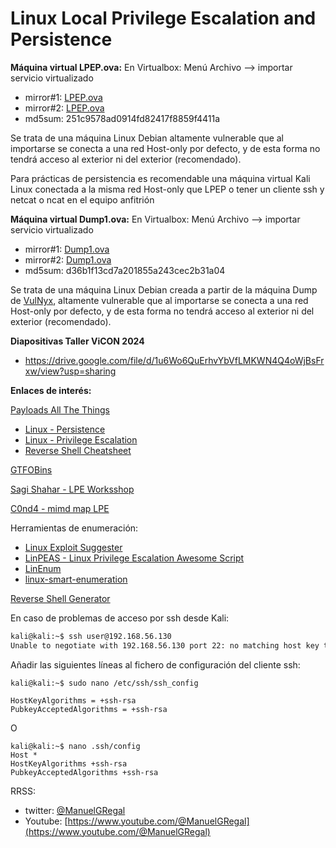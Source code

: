 # Linux Local Privilege Escalation and Persistence

**Máquina virtual LPEP.ova:**
En Virtualbox: Menú Archivo --> importar servicio virtualizado
- mirror#1: [LPEP.ova](https://drive.google.com/file/d/1dTq2rq3cpb-1v5lMf6YWj-vq7bQbKj3A/view?usp=sharing)
- mirror#2: [LPEP.ova](https://drive.google.com/file/d/1qb-78PQYAILP3DXBbjRLEPGKgl6ncxDz/view?usp=sharing)
- md5sum: 251c9578ad0914fd82417f8859f4411a

Se trata de una máquina Linux Debian altamente vulnerable que al importarse se conecta a una red Host-only por defecto, y de esta forma no tendrá acceso al exterior ni del exterior (recomendado).

Para prácticas de persistencia es recomendable una máquina virtual Kali Linux conectada a la misma red Host-only que LPEP o tener un cliente ssh y netcat o ncat en el equipo anfitrión

**Máquina virtual Dump1.ova:**
En Virtualbox: Menú Archivo --> importar servicio virtualizado
- mirror#1: [Dump1.ova](https://drive.google.com/file/d/1RlJ0EHfkfrNYbEJjBbcbhSZqVj53AVOp/view?usp=sharing)
- mirror#2: [Dump1.ova](https://drive.google.com/file/d/1TqrEcTHGS72NvABfQuusZAWuWLazd794/view?usp=sharing)
- md5sum: d36b1f13cd7a201855a243cec2b31a04

Se trata de una máquina Linux Debian creada a partir de la máquina Dump de [VulNyx](https://vulnyx.com), altamente vulnerable que al importarse se conecta a una red Host-only por defecto, y de esta forma no tendrá acceso al exterior ni del exterior (recomendado).

**Diapositivas Taller ViCON 2024**
- https://drive.google.com/file/d/1u6Wo6QuErhvYbVfLMKWN4Q4oWjBsFrxw/view?usp=sharing

**Enlaces de interés:**

[Payloads All The Things](https://github.com/swisskyrepo/PayloadsAllTheThings)
- [Linux - Persistence](https://swisskyrepo.github.io/InternalAllTheThings/redteam/persistence/linux-persistence/)
- [Linux - Privilege Escalation](https://swisskyrepo.github.io/InternalAllTheThings/redteam/escalation/linux-privilege-escalation/)
- [Reverse Shell Cheatsheet](https://swisskyrepo.github.io/InternalAllTheThings/cheatsheets/shell-reverse-cheatsheet/)

[GTFOBins](https://gtfobins.github.io/)

[Sagi Shahar - LPE Worksshop](https://github.com/sagishahar/lpeworkshop)

[C0nd4 - mimd map LPE](https://github.com/C0nd4/OSCP-Priv-Esc)

Herramientas de enumeración:
- [Linux Exploit Suggester](https://github.com/The-Z-Labs/linux-exploit-suggester)
- [LinPEAS - Linux Privilege Escalation Awesome Script](https://github.com/carlospolop/PEASS-ng/tree/master/linPEAS)
- [LinEnum](https://github.com/rebootuser/LinEnum)
- [linux-smart-enumeration](https://github.com/diego-treitos/linux-smart-enumeration)

[Reverse Shell Generator](https://www.revshells.com/)

En caso de problemas de acceso por ssh desde Kali:
```bash
kali@kali:~$ ssh user@192.168.56.130      
Unable to negotiate with 192.168.56.130 port 22: no matching host key type found. Their offer: ssh-rsa,ssh-dss
```
Añadir las siguientes líneas al fichero de configuración del cliente ssh:
```
kali@kali:~$ sudo nano /etc/ssh/ssh_config

HostKeyAlgorithms = +ssh-rsa
PubkeyAcceptedAlgorithms = +ssh-rsa
```
O
```
kali@kali:~$ nano .ssh/config
Host *
HostKeyAlgorithms +ssh-rsa
PubkeyAcceptedAlgorithms +ssh-rsa
```

RRSS:
- twitter: [@ManuelGRegal](https://twitter.com/@ManuelGRegal)
- Youtube: [https://www.youtube.com/@ManuelGRegal](https://www.youtube.com/@ManuelGRegal)
